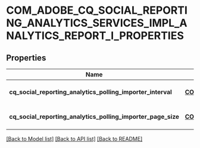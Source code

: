 # COM_ADOBE_CQ_SOCIAL_REPORTING_ANALYTICS_SERVICES_IMPL_ANALYTICS_REPORT_I_PROPERTIES

## Properties
Name | Type | Description | Notes
------------ | ------------- | ------------- | -------------
**cq_social_reporting_analytics_polling_importer_interval** | [**CONFIG_NODE_PROPERTY_INTEGER**](configNodePropertyInteger.md) |  | [optional] [default to null]
**cq_social_reporting_analytics_polling_importer_page_size** | [**CONFIG_NODE_PROPERTY_INTEGER**](configNodePropertyInteger.md) |  | [optional] [default to null]

[[Back to Model list]](../README.md#documentation-for-models) [[Back to API list]](../README.md#documentation-for-api-endpoints) [[Back to README]](../README.md)


